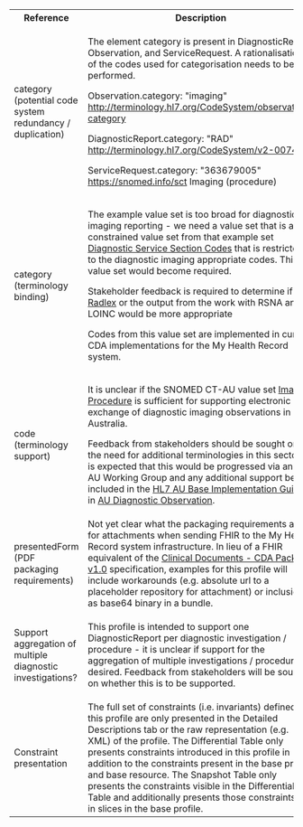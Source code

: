 <table class="list" width="100%">
<tbody>
  <tr>
    <th>Reference</th>
    <th>Description</th>
    <th>Issue No.</th>
  </tr>
      <tr>
    <td>category (potential code system redundancy / duplication)</td>
    <td><p>The element category is present in DiagnosticReport, Observation, and ServiceRequest. A rationalisation of the codes used for categorisation needs to be performed.</p>
        <p>Observation.category: "imaging" <a href="http://hl7.org/fhir/R4/codesystem-observation-category.html">http://terminology.hl7.org/CodeSystem/observation-category</a></p>
        <p>DiagnosticReport.category: "RAD" <a href="http://hl7.org/fhir/R4/v2/0074/index.html">http://terminology.hl7.org/CodeSystem/v2-0074</a></p>
        <p>ServiceRequest.category: "363679005" <a href="http://hl7.org/fhir/R4/snomedct.html">https://snomed.info/sct</a> Imaging (procedure)</p></td>
    <td>See <a href="https://github.com/AuDigitalHealth/ci-fhir-r4/issues/28">ci-fhir-r4/issues/28</a></td>
   </tr>
    <tr>
    <td>category (terminology binding)</td>
    <td><p>The example value set is too broad for diagnostic imaging reporting - we need a value set that is a constrained value set from that example set <a href="http://hl7.org/fhir/R4/valueset-diagnostic-service-sections.html">Diagnostic Service Section Codes</a> that is restricted to the diagnostic imaging appropriate codes. This value set would become required.</p>
        <p>Stakeholder feedback is required to determine if <a href="https://www.rsna.org/en/practice-tools/data-tools-and-standards/radlex-radiology-lexicon">Radlex</a> or the output from the work with RSNA and LOINC would be more appropriate</p>
        <p>Codes from this value set are implemented in current CDA implementations for the My Health Record system.</p></td>
    <td>See <a href="https://github.com/AuDigitalHealth/ci-fhir-r4/issues/55">ci-fhir-r4/issues/55</a>, and <a href="https://jira.aws.tooling/browse/FTR-954">jira.aws.tooling/browse/FTR-954</a></td>
   </tr>
   <tr>
            <td>code (terminology support)</td>
            <td><p>It is unclear if the SNOMED CT-AU value set <a href=" https://healthterminologies.gov.au/fhir/ValueSet/imaging-procedure-1">Imaging Procedure</a> is sufficient for supporting electronic exchange of diagnostic imaging observations in Australia.</p>
<p>Feedback from stakeholders should be sought on the need for additional terminologies in this sector. It is expected that this would be progressed via an HL7 AU Working Group and any additional support be included in the <a href="http://build.fhir.org/ig/hl7au/au-fhir-base/index.html">HL7 AU Base Implementation Guide</a> in <a href="http://build.fhir.org/ig/hl7au/au-fhir-base/StructureDefinition-au-diagnostic-observation.html">AU Diagnostic Observation</a>.</p></td>
            <td>See <a href="https://github.com/hl7au/au-fhir-base/issues/406">au-fhir-base/issues/406</a></td>
       </tr>
      <tr>
    <td>presentedForm (PDF packaging requirements)</td>
    <td>Not yet clear what the packaging requirements are for attachments when sending FHIR to the My Health Record system infrastructure. In lieu of a FHIR equivalent of the <a href="https://developer.digitalhealth.gov.au/specifications/clinical-documents/ep-1962-2014/nehta-1229-2011">Clinical Documents - CDA Package v1.0</a> specification, examples for this profile will include workarounds (e.g. absolute url to a placeholder repository for attachment) or inclusion as base64 binary in a bundle.</td>
    <td>See <a href="https://github.com/AuDigitalHealth/ci-fhir-r4/issues/74">ci-fhir-r4/issues/74</a></td>
   </tr>
      <tr>
    <td>Support aggregation of multiple diagnostic investigations?</td>
    <td><p>This profile is intended to support one DiagnosticReport per diagnostic investigation / procedure - it is unclear if support for the aggregation of multiple investigations / procedures is desired. Feedback from stakeholders will be sought on whether this is to be supported.</p></td>
    <td>See <a href="https://github.com/AuDigitalHealth/ci-fhir-r4/issues/88">ci-fhir-r4/issues/88</a></td>
   </tr>
   <tr>
    <td>Constraint presentation</td>
    <td>The full set of constraints (i.e. invariants) defined in this profile are only presented in the Detailed Descriptions tab or the raw representation (e.g. XML) of the profile. The Differential Table only presents constraints introduced in this profile in addition to the constraints present in the base profile and base resource. The Snapshot Table only presents the constraints visible in the Differential Table and additionally presents those constraints set in slices in the base profile.</td>
    <td>See Zulip <a href="https://chat.fhir.org/#narrow/stream/179252-IG-creation/topic/Derived.20profile.20snapshot.20missing.20upstream.20invariants">Derived profile snapshot missing upstream invariants</a> stream</td>
   </tr>   
</tbody>
</table>
